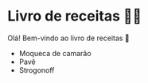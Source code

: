 # Livro de receitas :man_cook:

Olá! Bem-vindo ao livro de receitas :raised_hands:

- Moqueca de camarão
- Pavê
- Strogonoff

